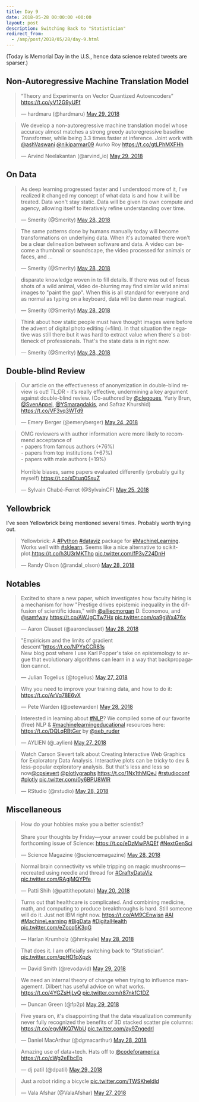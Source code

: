 ```yaml
---
title: Day 9
date: 2018-05-28 00:00:00 +00:00
layout: post
description: Switching Back to "Statistician"
redirect_from:
  - /amp/post/2018/05/28/day-9.html
---
```


(Today is Memorial Day in the U.S., hence data science related tweets are sparser.)

## Non-Autoregressive Machine Translation Model
<amp-twitter width="400" height="400"
             layout="responsive"
             data-tweetid="1001328834233315328">
    <blockquote placeholder><p lang="en" dir="ltr">“Theory and Experiments on Vector Quantized Autoencoders” <a href="https://t.co/yV12G9yUFf">https://t.co/yV12G9yUFf</a></p>&mdash; hardmaru (@hardmaru) <a href="https://twitter.com/hardmaru/status/1001328834233315328?ref_src=twsrc%5Etfw">May 29, 2018</a></blockquote>
</amp-twitter>

<amp-twitter width="400" height="400"
             layout="responsive"
             data-tweetid="1001326614985113600">
    <blockquote placeholder><p lang="en" dir="ltr">We develop a non-autoregressive machine translation model whose accuracy almost matches a strong greedy autoregressive baseline Transformer, while being 3.3 times faster at inference. Joint work with <a href="https://twitter.com/ashVaswani?ref_src=twsrc%5Etfw">@ashVaswani</a> <a href="https://twitter.com/nikiparmar09?ref_src=twsrc%5Etfw">@nikiparmar09</a> Aurko Roy <a href="https://t.co/gtLPhMXFHh">https://t.co/gtLPhMXFHh</a></p>&mdash; Arvind Neelakantan (@arvind_io) <a href="https://twitter.com/arvind_io/status/1001326614985113600?ref_src=twsrc%5Etfw">May 29, 2018</a></blockquote>
</amp-twitter>

## On Data
<amp-twitter width="400" height="400"
             layout="responsive"
             data-tweetid="1001224559595409409"
             data-conversation="none">
    <blockquote placeholder><p lang="en" dir="ltr">As deep learning progressed faster and I understood more of it, I&#39;ve realized it changed my concept of what data is and how it will be treated. Data won&#39;t stay static. Data will be given its own compute and agency, allowing itself to iteratively refine understanding over time.</p>&mdash; Smerity (@Smerity) <a href="https://twitter.com/Smerity/status/1001224559595409409?ref_src=twsrc%5Etfw">May 28, 2018</a></blockquote>
</amp-twitter>


<amp-twitter width="400" height="400"
             layout="responsive"
             data-tweetid="1001232275005095936"
             data-conversation="none">
    <blockquote placeholder><p lang="en" dir="ltr">The same patterns done by humans manually today will become transformations on underlying data. When it&#39;s automated there won&#39;t be a clear delineation between software and data. A video can become a thumbnail or soundscape, the video processed for animals or faces, and ...</p>&mdash; Smerity (@Smerity) <a href="https://twitter.com/Smerity/status/1001232275005095936?ref_src=twsrc%5Etfw">May 28, 2018</a></blockquote>
</amp-twitter>


<amp-twitter width="400" height="400"
             layout="responsive"
             data-tweetid="1001232275697123328"
             data-conversation="none">
    <blockquote placeholder><p lang="en" dir="ltr">disparate knowledge woven in to fill details. If there was out of focus shots of a wild animal, video de-blurring may find similar wild animal images to &quot;paint the gap&quot;. When this is all standard for everyone and as normal as typing on a keyboard, data will be damn near magical.</p>&mdash; Smerity (@Smerity) <a href="https://twitter.com/Smerity/status/1001232275697123328?ref_src=twsrc%5Etfw">May 28, 2018</a></blockquote>
</amp-twitter>


<amp-twitter width="400" height="400"
             layout="responsive"
             data-tweetid="1001232276569522177"
             data-conversation="none">
    <blockquote placeholder><p lang="en" dir="ltr">Think about how static people must have thought images were before the advent of digital photo editing (=film). In that situation the negative was still there but it was hard to extract value when there&#39;s a bottleneck of professionals. That&#39;s the state data is in right now.</p>&mdash; Smerity (@Smerity) <a href="https://twitter.com/Smerity/status/1001232276569522177?ref_src=twsrc%5Etfw">May 28, 2018</a></blockquote>
</amp-twitter>

## Double-blind Review
<amp-twitter width="400" height="400"
             layout="responsive"
             data-tweetid="999675837451452416">
    <blockquote placeholder><p lang="en" dir="ltr">Our article on the effectiveness of anonymization in double-blind review is out! TL;DR - it’s really effective, undermining a key argument against double-blind review. (Co-authored by <a href="https://twitter.com/clegoues?ref_src=twsrc%5Etfw">@clegoues</a>, Yuriy Brun, <a href="https://twitter.com/SvenAppel?ref_src=twsrc%5Etfw">@SvenAppel</a>, <a href="https://twitter.com/YSmaragdakis?ref_src=twsrc%5Etfw">@YSmaragdakis</a>, and Safraz Khurshid) <a href="https://t.co/VF3vq3WTd9">https://t.co/VF3vq3WTd9</a></p>&mdash; Emery Berger (@emeryberger) <a href="https://twitter.com/emeryberger/status/999675837451452416?ref_src=twsrc%5Etfw">May 24, 2018</a></blockquote>
</amp-twitter>

<amp-twitter width="400" height="400"
             layout="responsive"
             data-tweetid="1000073067970916354">
    <blockquote placeholder><p lang="en" dir="ltr">OMG reviewers with author information were more likely to recommend acceptance of <br>- papers from famous authors (+76%)<br>- papers from top institutions (+67%)<br>- papers with male authors  (+19%)<br><br>Horrible biases, same papers evaluated differently (probably guilty myself) <a href="https://t.co/xDtuq0SsuZ">https://t.co/xDtuq0SsuZ</a></p>&mdash; Sylvain Chabé-Ferret (@SylvainCF) <a href="https://twitter.com/SylvainCF/status/1000073067970916354?ref_src=twsrc%5Etfw">May 25, 2018</a></blockquote>
</amp-twitter>

## Yellowbrick
I've seen Yellowbrick being mentioned several times. Probably worth trying out.
<amp-twitter width="400" height="400"
             layout="responsive"
             data-tweetid="1001151869857685504">
    <blockquote placeholder><p lang="en" dir="ltr">Yellowbrick: A <a href="https://twitter.com/hashtag/Python?src=hash&amp;ref_src=twsrc%5Etfw">#Python</a> <a href="https://twitter.com/hashtag/dataviz?src=hash&amp;ref_src=twsrc%5Etfw">#dataviz</a> package for <a href="https://twitter.com/hashtag/MachineLearning?src=hash&amp;ref_src=twsrc%5Etfw">#MachineLearning</a>. Works well with <a href="https://twitter.com/hashtag/sklearn?src=hash&amp;ref_src=twsrc%5Etfw">#sklearn</a>. Seems like a nice alternative to scikit-plot.<a href="https://t.co/h3U3rMKTho">https://t.co/h3U3rMKTho</a> <a href="https://t.co/fP3vZ24DnH">pic.twitter.com/fP3vZ24DnH</a></p>&mdash; Randy Olson (@randal_olson) <a href="https://twitter.com/randal_olson/status/1001151869857685504?ref_src=twsrc%5Etfw">May 28, 2018</a></blockquote>
</amp-twitter>

## Notables
<amp-twitter width="400" height="400"
             layout="responsive"
             data-tweetid="1001186740298702848">
    <blockquote placeholder><p lang="en" dir="ltr">Excited to share a new paper, which investigates how faculty hiring is a mechanism for how &quot;Prestige drives epistemic inequality in the diffusion of scientific ideas,&quot; with <a href="https://twitter.com/alliecmorgan?ref_src=twsrc%5Etfw">@alliecmorgan</a> D. Economou, and <a href="https://twitter.com/samfway?ref_src=twsrc%5Etfw">@samfway</a> <a href="https://t.co/AWJgCTw7Hx">https://t.co/AWJgCTw7Hx</a> <a href="https://t.co/oa9gWx476x">pic.twitter.com/oa9gWx476x</a></p>&mdash; Aaron Clauset (@aaronclauset) <a href="https://twitter.com/aaronclauset/status/1001186740298702848?ref_src=twsrc%5Etfw">May 28, 2018</a></blockquote>
</amp-twitter>

<amp-twitter width="400" height="400"
             layout="responsive"
             data-tweetid="1000884696346234880">
    <blockquote placeholder><p lang="en" dir="ltr">&quot;Empiricism and the limits of gradient descent&quot;<a href="https://t.co/NPYxCCR81s">https://t.co/NPYxCCR81s</a><br>New blog post where I use Karl Popper&#39;s take on epistemology to argue that evolutionary algorithms can learn in a way that backpropagation cannot.</p>&mdash; Julian Togelius (@togelius) <a href="https://twitter.com/togelius/status/1000884696346234880?ref_src=twsrc%5Etfw">May 27, 2018</a></blockquote>
</amp-twitter>

<amp-twitter width="400" height="400"
             layout="responsive"
             data-tweetid="1001220656732631040">
    <blockquote placeholder><p lang="en" dir="ltr">Why you need to improve your training data, and how to do it: <a href="https://t.co/ArVq78E6vX">https://t.co/ArVq78E6vX</a></p>&mdash; Pete Warden (@petewarden) <a href="https://twitter.com/petewarden/status/1001220656732631040?ref_src=twsrc%5Etfw">May 28, 2018</a></blockquote>
</amp-twitter>

<amp-twitter width="400" height="400"
             layout="responsive"
             data-tweetid="1000680013723783169">
    <blockquote placeholder><p lang="en" dir="ltr">Interested in learning about <a href="https://twitter.com/hashtag/NLP?src=hash&amp;ref_src=twsrc%5Etfw">#NLP</a>? We compiled some of our favorite (free) NLP &amp; <a href="https://twitter.com/hashtag/machinelearningeducational?src=hash&amp;ref_src=twsrc%5Etfw">#machinelearningeducational</a> resources here: <a href="https://t.co/DQLqRBtGer">https://t.co/DQLqRBtGer</a> by <a href="https://twitter.com/seb_ruder?ref_src=twsrc%5Etfw">@seb_ruder</a></p>&mdash; AYLIEN (@_aylien) <a href="https://twitter.com/_aylien/status/1000680013723783169?ref_src=twsrc%5Etfw">May 27, 2018</a></blockquote>
</amp-twitter>

<amp-twitter width="400" height="400"
             layout="responsive"
             data-tweetid="1001090513943089152">
    <blockquote placeholder><p lang="en" dir="ltr">Watch Carson Sievert talk about Creating Interactive Web Graphics for Exploratory Data Analysis.  Interactive plots can be tricky to dev &amp;  less-popular exploratory analysis.  But that&#39;s less and less so now<a href="https://twitter.com/cpsievert?ref_src=twsrc%5Etfw">@cpsievert</a> <a href="https://twitter.com/plotlygraphs?ref_src=twsrc%5Etfw">@plotlygraphs</a>  <a href="https://t.co/1Nx1thMQeJ">https://t.co/1Nx1thMQeJ</a>  <a href="https://twitter.com/hashtag/rstudioconf?src=hash&amp;ref_src=twsrc%5Etfw">#rstudioconf</a> <a href="https://twitter.com/hashtag/plotly?src=hash&amp;ref_src=twsrc%5Etfw">#plotly</a> <a href="https://t.co/0y6BPU8WlR">pic.twitter.com/0y6BPU8WlR</a></p>&mdash; RStudio (@rstudio) <a href="https://twitter.com/rstudio/status/1001090513943089152?ref_src=twsrc%5Etfw">May 28, 2018</a></blockquote>
</amp-twitter>

## Miscellaneous
<amp-twitter width="400" height="400"
             layout="responsive"
             data-tweetid="1001167722271727618">
    <blockquote placeholder><p lang="en" dir="ltr">How do your hobbies make you a better scientist? <br><br>Share your thoughts by Friday—your answer could be published in a forthcoming issue of Science: <a href="https://t.co/eDzMwPAQEf">https://t.co/eDzMwPAQEf</a> <a href="https://twitter.com/hashtag/NextGenSci?src=hash&amp;ref_src=twsrc%5Etfw">#NextGenSci</a></p>&mdash; Science Magazine (@sciencemagazine) <a href="https://twitter.com/sciencemagazine/status/1001167722271727618?ref_src=twsrc%5Etfw">May 28, 2018</a></blockquote>
</amp-twitter>

<amp-twitter width="400" height="400"
             layout="responsive"
             data-tweetid="998336830662758409">
    <blockquote placeholder><p lang="en" dir="ltr">Normal brain connectivity vs while tripping on magic mushrooms—recreated using needle and thread for <a href="https://twitter.com/hashtag/CraftyDataViz?src=hash&amp;ref_src=twsrc%5Etfw">#CraftyDataViz</a> <a href="https://t.co/RAgjMQYPfe">pic.twitter.com/RAgjMQYPfe</a></p>&mdash; Patti Shih (@pattithepotato) <a href="https://twitter.com/pattithepotato/status/998336830662758409?ref_src=twsrc%5Etfw">May 20, 2018</a></blockquote>
</amp-twitter>

<amp-twitter width="400" height="400"
             layout="responsive"
             data-tweetid="1001085211118133248">
    <blockquote placeholder><p lang="en" dir="ltr">Turns out that healthcare is complicated. And combining medicine, math, and computing to produce breakthroughs is hard. Still someone will do it. Just not IBM right now. <a href="https://t.co/AM9CEnwjsn">https://t.co/AM9CEnwjsn</a> <a href="https://twitter.com/hashtag/AI?src=hash&amp;ref_src=twsrc%5Etfw">#AI</a> <a href="https://twitter.com/hashtag/MachineLearning?src=hash&amp;ref_src=twsrc%5Etfw">#MachineLearning</a> <a href="https://twitter.com/hashtag/BigData?src=hash&amp;ref_src=twsrc%5Etfw">#BigData</a> <a href="https://twitter.com/hashtag/DigitalHealth?src=hash&amp;ref_src=twsrc%5Etfw">#DigitalHealth</a> <a href="https://t.co/eZccq5K3qG">pic.twitter.com/eZccq5K3qG</a></p>&mdash; Harlan Krumholz (@hmkyale) <a href="https://twitter.com/hmkyale/status/1001085211118133248?ref_src=twsrc%5Etfw">May 28, 2018</a></blockquote>
</amp-twitter>

<amp-twitter width="400" height="400"
             layout="responsive"
             data-tweetid="1001291221141078016">
    <blockquote placeholder><p lang="en" dir="ltr">That does it. I am officially switching back to “Statistician”. <a href="https://t.co/qpHO1qXpzk">pic.twitter.com/qpHO1qXpzk</a></p>&mdash; David Smith (@revodavid) <a href="https://twitter.com/revodavid/status/1001291221141078016?ref_src=twsrc%5Etfw">May 29, 2018</a></blockquote>
</amp-twitter>

<amp-twitter width="400" height="400"
             layout="responsive"
             data-tweetid="1001366783595634689">
    <blockquote placeholder><p lang="en" dir="ltr">We need an internal theory of change when trying to influence management. Dilbert has useful advice on what works. <a href="https://t.co/4YGZsHjLvQ">https://t.co/4YGZsHjLvQ</a> <a href="https://t.co/r87nkfC1DZ">pic.twitter.com/r87nkfC1DZ</a></p>&mdash; Duncan Green (@fp2p) <a href="https://twitter.com/fp2p/status/1001366783595634689?ref_src=twsrc%5Etfw">May 29, 2018</a></blockquote>
</amp-twitter>

<amp-twitter width="400" height="400"
             layout="responsive"
             data-tweetid="1001109915795116033">
    <blockquote placeholder><p lang="en" dir="ltr">Five years on, it&#39;s disappointing that the data visualization community never fully recognized the benefits of 3D stacked scatter pie columns: <a href="https://t.co/egvMKQ7WbU">https://t.co/egvMKQ7WbU</a> <a href="https://t.co/ay9Zngedrl">pic.twitter.com/ay9Zngedrl</a></p>&mdash; Daniel MacArthur (@dgmacarthur) <a href="https://twitter.com/dgmacarthur/status/1001109915795116033?ref_src=twsrc%5Etfw">May 28, 2018</a></blockquote>
</amp-twitter>

<amp-twitter width="400" height="400"
             layout="responsive"
             data-tweetid="1001289079005196288">
    <blockquote placeholder><p lang="en" dir="ltr">Amazing use of data+tech. Hats off to <a href="https://twitter.com/codeforamerica?ref_src=twsrc%5Etfw">@codeforamerica</a> <a href="https://t.co/cWg2eEbcEp">https://t.co/cWg2eEbcEp</a></p>&mdash; dj patil (@dpatil) <a href="https://twitter.com/dpatil/status/1001289079005196288?ref_src=twsrc%5Etfw">May 29, 2018</a></blockquote>
</amp-twitter>

<amp-twitter width="400" height="400"
             layout="responsive"
             data-tweetid="1000719485790310400">
    <blockquote placeholder><p lang="en" dir="ltr">Just a robot riding a bicycle <a href="https://t.co/TWSKheldld">pic.twitter.com/TWSKheldld</a></p>&mdash; Vala Afshar (@ValaAfshar) <a href="https://twitter.com/ValaAfshar/status/1000719485790310400?ref_src=twsrc%5Etfw">May 27, 2018</a></blockquote>
</amp-twitter>
